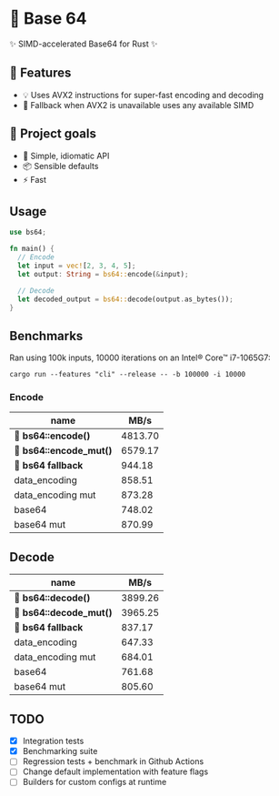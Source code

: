# 🚀 Base 64 

✨ SIMD-accelerated Base64 for Rust ✨

## 🌟 Features
- 💡 Uses AVX2 instructions for super-fast encoding and decoding
- 🔄 Fallback when AVX2 is unavailable uses any available SIMD

## 🎯 Project goals
- 🔧 Simple, idiomatic API
- 📦 Sensible defaults
- ⚡ Fast

## Usage

```rust
use bs64;

fn main() {
  // Encode
  let input = vec![2, 3, 4, 5];
  let output: String = bs64::encode(&input);

  // Decode
  let decoded_output = bs64::decode(output.as_bytes());
}
```

## Benchmarks

Ran using 100k inputs, 10000 iterations on an Intel® Core™ i7-1065G7:
```
cargo run --features "cli" --release -- -b 100000 -i 10000
```

### Encode

| name                  | MB/s
|----------------------|--------
|🚀 **bs64::encode()**    | 4813.70        
|🚀 **bs64::encode_mut()**| 6579.17        
|🚀 **bs64 fallback**         | 944.18         
|data_encoding         | 858.51         
|data_encoding mut     | 873.28         
|base64                | 748.02         
|base64 mut            | 870.99 

## Decode

| name                   | MB/s          |
|------------------------|---------------|
| 🚀 **bs64::decode()**     | 3899.26       |
| 🚀 **bs64::decode_mut()** | 3965.25       |
| 🚀 **bs64 fallback**          | 837.17        |
| data_encoding          | 647.33        |
| data_encoding mut      | 684.01        |
| base64                 | 761.68        |
| base64 mut             | 805.60        |


## TODO

- [x] Integration tests
- [x] Benchmarking suite
- [ ] Regression tests + benchmark in Github Actions
- [ ] Change default implementation with feature flags
- [ ] Builders for custom configs at runtime
